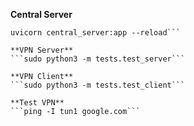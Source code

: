 **Central Server**
```cd ./central_server
uvicorn central_server:app --reload```

**VPN Server**
```sudo python3 -m tests.test_server```

**VPN Client**
```sudo python3 -m tests.test_client```

**Test VPN**
```ping -I tun1 google.com```